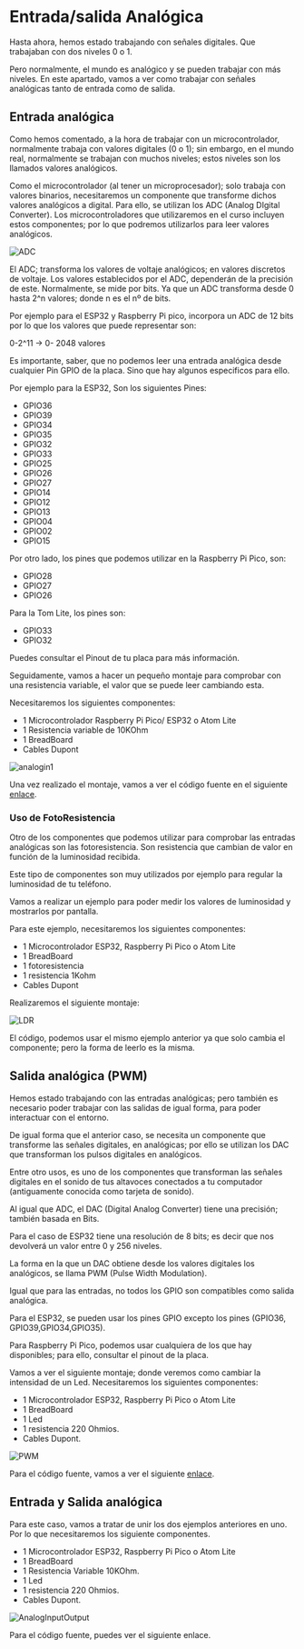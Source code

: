 # Entrada/salida Analógica

Hasta ahora, hemos estado trabajando con señales digitales. Que trabajaban con dos niveles 0 o 1.

Pero normalmente, el mundo es analógico y se pueden trabajar con más niveles. En este apartado, vamos a ver como trabajar con señales analógicas tanto de entrada como de salida.

## Entrada analógica

Como hemos comentado, a la hora de trabajar con un microcontrolador, normalmente trabaja con valores digitales (0 o 1); sin embargo, en el mundo real, normalmente se trabajan con muchos niveles; estos niveles son los llamados valores analógicos.

Como el microcontrolador (al tener un microprocesador); solo trabaja con valores binarios, necesitaremos un componente que transforme dichos valores analógicos a digital. Para ello, se utilizan los ADC (Analog DIgital Converter). Los microcontroladores que utilizaremos en el curso incluyen estos componentes; por lo que podremos utilizarlos para leer valores analógicos.

![ADC](imgs/ADC.png)

El ADC; transforma los valores de voltaje analógicos; en valores discretos de voltaje. Los valores establecidos por el ADC, dependerán de la precisión de este. Normalmente, se mide por bits. Ya que un ADC transforma desde 0 hasta 2^n valores; donde n es el nº de bits.

Por ejemplo para el ESP32 y Raspberry Pi pico, incorpora un ADC de 12 bits por lo que los valores que puede representar son:

0-2^11 -> 0- 2048 valores

Es importante, saber, que no podemos leer una entrada analógica desde cualquier Pin GPIO de la placa. Sino que hay algunos especificos para ello.

Por ejemplo para la ESP32, Son los siguientes Pines:

* GPIO36
* GPIO39
* GPIO34
* GPIO35
* GPIO32
* GPIO33
* GPIO25
* GPIO26
* GPIO27
* GPIO14
* GPIO12
* GPIO13
* GPIO04
* GPIO02
* GPIO15

Por otro lado, los pines que podemos utilizar en la Raspberry Pi Pico, son:

* GPIO28
* GPIO27
* GPIO26

Para la Tom Lite, los pines son:

* GPIO33
* GPIO32

Puedes consultar el Pinout de tu placa para más información.

Seguidamente, vamos a hacer un pequeño montaje para comprobar con una resistencia variable, el valor que se puede leer cambiando esta.

Necesitaremos los siguientes componentes:

* 1 Microcontrolador Raspberry Pi Pico/ ESP32 o Atom Lite
* 1 Resistencia variable de 10KOhm
* 1 BreadBoard
* Cables Dupont

![analogin1](imgs/analog1.png)

Una vez realizado el montaje, vamos a ver el código fuente en el siguiente [enlace](A03_entradas_analogicas/main.py).

### Uso de FotoResistencia

Otro de los componentes que podemos utilizar para comprobar las entradas analógicas son las fotoresistencia. Son resistencia que cambian de valor en función de la luminosidad recibida.

Este tipo de componentes son muy utilizados por ejemplo para regular la luminosidad de tu teléfono.

Vamos a realizar un ejemplo para poder medir los valores de luminosidad y mostrarlos por pantalla.

Para este ejemplo, necesitaremos los siguientes componentes:

* 1 Microcontrolador ESP32, Raspberry Pi Pico o Atom Lite
* 1 BreadBoard
* 1 fotoresistencia
* 1 resistencia 1Kohm
* Cables Dupont

Realizaremos el siguiente montaje:

![LDR](imgs/LDR.png)

El código, podemos usar el mismo ejemplo anterior ya que solo cambia el componente; pero la forma de leerlo es la misma.

## Salida analógica (PWM)

Hemos estado trabajando con las entradas analógicas; pero también es necesario poder trabajar con las salidas de igual forma, para poder interactuar con el entorno.

De igual forma que el anterior caso, se necesita un componente que transforme las señales digitales, en analógicas; por ello se utilizan los DAC que transforman los pulsos digitales en analógicos.

Entre otro usos, es uno de los componentes que transforman las señales digitales en el sonido de tus altavoces conectados a tu computador (antiguamente conocida como tarjeta de sonido).

Al igual que ADC, el DAC (Digital Analog Converter) tiene una precisión; también basada en Bits.

Para el caso de ESP32 tiene una resolución de 8 bits; es decir que nos devolverá un valor entre 0 y 256 niveles.

La forma en la que un DAC obtiene desde los valores digitales los analógicos, se llama PWM (Pulse Width Modulation).

Igual que para las entradas, no todos los GPIO son compatibles como salida analógica.

Para el ESP32, se pueden usar los pines GPIO excepto los pines (GPIO36, GPIO39,GPIO34,GPIO35).

Para Raspberry Pi Pico, podemos usar cualquiera de los que hay disponibles; para ello, consultar el pinout de la placa.

Vamos a ver el siguiente montaje; donde veremos como cambiar la intensidad de un Led. Necesitaremos los siguientes componentes:

* 1 Microcontrolador ESP32, Raspberry Pi Pico o Atom Lite
* 1 BreadBoard
* 1 Led
* 1 resistencia 220 Ohmios.
* Cables Dupont.

![PWM](imgs/PWM.png)

Para el código fuente, vamos a ver el siguiente [enlace](A04_salidas_PWM/main.py).

## Entrada y Salida analógica

Para este caso, vamos a tratar de unir los dos ejemplos anteriores en uno. Por lo que necesitaremos los siguiente componentes.

* 1 Microcontrolador ESP32, Raspberry Pi Pico o Atom Lite
* 1 BreadBoard
* 1 Resistencia Variable 10KOhm.
* 1 Led
* 1 resistencia 220 Ohmios.
* Cables Dupont.

![AnalogInputOutput](imgs/AnalogInputOutput.png)

Para el código fuente, puedes ver el siguiente enlace.